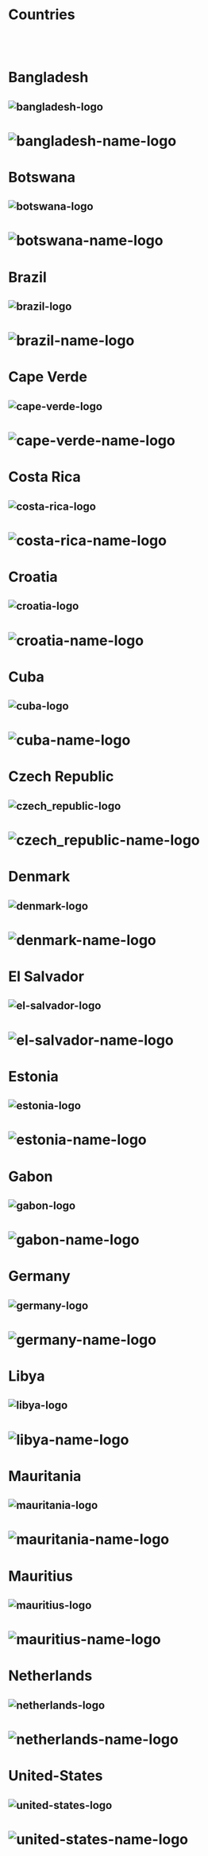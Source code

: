 # Countries
<br><br>

# Bangladesh

![bangladesh-logo](https://github.com/Fermat-ORG/media-kit/blob/master/MediaKit/Region-Logos/bangladesh_logo.png)
---
![bangladesh-name-logo](https://github.com/Fermat-ORG/media-kit/blob/master/MediaKit/Region-Logos/bangladesh_name_logo.png)
=====

# Botswana

![botswana-logo](https://github.com/Fermat-ORG/media-kit/blob/master/MediaKit/Region-Logos/botswana_logo.png)
---
![botswana-name-logo](https://github.com/Fermat-ORG/media-kit/blob/master/MediaKit/Region-Logos/botswana_name_logo.png)
=====

# Brazil

![brazil-logo](https://github.com/Fermat-ORG/media-kit/blob/master/MediaKit/Region-Logos/brazil_logo.png)
---
![brazil-name-logo](https://github.com/Fermat-ORG/media-kit/blob/master/MediaKit/Region-Logos/brazil_name_logo.png)
=====

# Cape Verde

![cape-verde-logo](https://github.com/Fermat-ORG/media-kit/blob/master/MediaKit/Region-Logos/cape-verde_logo.png)
---
![cape-verde-name-logo](https://github.com/Fermat-ORG/media-kit/blob/master/MediaKit/Region-Logos/cape-verde_name_logo.png)
=====

# Costa Rica

![costa-rica-logo](https://github.com/Fermat-ORG/media-kit/blob/master/MediaKit/Region-Logos/costa-rica_logo.png)
---
![costa-rica-name-logo](https://github.com/Fermat-ORG/media-kit/blob/master/MediaKit/Region-Logos/costa-rica_name_logo.png)
=====

# Croatia

![croatia-logo](https://github.com/Fermat-ORG/media-kit/blob/master/MediaKit/Region-Logos/croatia_logo.png)
---
![croatia-name-logo](https://github.com/Fermat-ORG/media-kit/blob/master/MediaKit/Region-Logos/croatia_name_logo.png)
=====

# Cuba

![cuba-logo](https://github.com/Fermat-ORG/media-kit/blob/master/MediaKit/Region-Logos/cuba_logo.png)
---
![cuba-name-logo](https://github.com/Fermat-ORG/media-kit/blob/master/MediaKit/Region-Logos/cuba_name_logo.png)
=====

# Czech Republic

![czech_republic-logo](https://github.com/Fermat-ORG/media-kit/blob/master/MediaKit/Region-Logos/czech_republic_logo.png)
---
![czech_republic-name-logo](https://github.com/Fermat-ORG/media-kit/blob/master/MediaKit/Region-Logos/czech_republic_name_logo.png)
=====

# Denmark

![denmark-logo](https://github.com/Fermat-ORG/media-kit/blob/master/MediaKit/Region-Logos/denmark_logo.png)
---
![denmark-name-logo](https://github.com/Fermat-ORG/media-kit/blob/master/MediaKit/Region-Logos/denmark_name_logo.png)
=====

# El Salvador

![el-salvador-logo](https://github.com/Fermat-ORG/media-kit/blob/master/MediaKit/Region-Logos/el-salvador_logo.png)
---
![el-salvador-name-logo](https://github.com/Fermat-ORG/media-kit/blob/master/MediaKit/Region-Logos/el-salvador_name_logo.png)
=====

# Estonia

![estonia-logo](https://github.com/Fermat-ORG/media-kit/blob/master/MediaKit/Region-Logos/estonia_logo.png)
---
![estonia-name-logo](https://github.com/Fermat-ORG/media-kit/blob/master/MediaKit/Region-Logos/estonia_name_logo.png)
=====

# Gabon

![gabon-logo](https://github.com/Fermat-ORG/media-kit/blob/master/MediaKit/Region-Logos/gabon_logo.png)
---
![gabon-name-logo](https://github.com/Fermat-ORG/media-kit/blob/master/MediaKit/Region-Logos/gabon_name_logo.png)
=====

# Germany

![germany-logo](https://github.com/Fermat-ORG/media-kit/blob/master/MediaKit/Region-Logos/germany_logo.png)
---
![germany-name-logo](https://github.com/Fermat-ORG/media-kit/blob/master/MediaKit/Region-Logos/germany_name_logo.png)
=====

# Libya

![libya-logo](https://github.com/Fermat-ORG/media-kit/blob/master/MediaKit/Region-Logos/libya_logo.png)
---
![libya-name-logo](https://github.com/Fermat-ORG/media-kit/blob/master/MediaKit/Region-Logos/libya_name_logo.png)
=====

# Mauritania

![mauritania-logo](https://github.com/Fermat-ORG/media-kit/blob/master/MediaKit/Region-Logos/mauritania_logo.png)
---
![mauritania-name-logo](https://github.com/Fermat-ORG/media-kit/blob/master/MediaKit/Region-Logos/mauritania_name_logo.png)
=====

# Mauritius

![mauritius-logo](https://github.com/Fermat-ORG/media-kit/blob/master/MediaKit/Region-Logos/mauritius_logo.png)
---
![mauritius-name-logo](https://github.com/Fermat-ORG/media-kit/blob/master/MediaKit/Region-Logos/mauritius_name_logo.png)
=====

# Netherlands

![netherlands-logo](https://github.com/Fermat-ORG/media-kit/blob/master/MediaKit/Region-Logos/netherlands_logo.png)
---
![netherlands-name-logo](https://github.com/Fermat-ORG/media-kit/blob/master/MediaKit/Region-Logos/netherlands_name_logo.png)
=====

# United-States

![united-states-logo](https://github.com/Fermat-ORG/media-kit/blob/master/MediaKit/Region-Logos/united-states_logo.png)
---
![united-states-name-logo](https://github.com/Fermat-ORG/media-kit/blob/master/MediaKit/Region-Logos/united-states_name_logo.png)
=====

